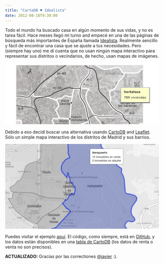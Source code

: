 ```yaml
---
title: "CartoDB ♥ Idealista"
date: 2012-08-16T9:30:00
---
```


Todo el mundo ha buscado casa en algún momento de sus vidas, y no es tarea fácil. Hace meses llegó mi turno and empecé en una de las páginas de búsqueda más importantes de España llamada [Idealista](http://www.idealista.com). Realmente sencillo y fácil de encontrar una casa que se ajuste a tus necesidades. Pero (siempre hay uno) me dí cuenta que no usan ningún mapa interactivo para representar sus distritos o vecindarios, de hecho, usan mapas de imágenes.

![idealista-map](/assets/img/posts/cartodb-idealista/idealista.jpg)

Debido a eso decidí buscar una alternativa usando [CartoDB](http://cartodb.com) and [Leaflet](http://leaflet.cloudmade.com).
Sólo un simple mapa interactivo de los distritos de Madrid y sus barrios.

![idealista-map](/assets/img/posts/cartodb-idealista/idealista-cartodb.jpg)

Puedes visitar el ejemplo [aquí](http://xavijam.github.io/idealista). El código, como siempre, está en [GitHub](https://github.com/xavijam/idealista), y los datos están disponibles en una [tabla de CartoDB](https://xavijam.cartodb.com/tables/5275/public) (los datos de renta o venta no son precisos).

**ACTUALIZADO:** Gracias por las correctiones [@javier](http://twitter.com/javier) :).

